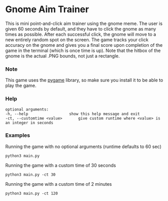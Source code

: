 # Gnome Aim Trainer
This is mini point-and-click aim trainer using the gnome meme. The user is given 60 seconds by default, and they have to click the gnome as many times as possible. After each successful click, the gnome will move to a new entirely random spot on the screen. The game tracks your click accuracy on the gnome and gives you a final score upon completion of the game in the terminal (which is once time is up). Note that the hitbox of the gnome is the actual .PNG bounds, not just a rectangle.

### Note
This game uses the [pygame](https://www.pygame.org/docs/) library, so make sure you install it to be able to play the game.

### Help

    optional arguments:
    -h, --help			        show this help message and exit
    -ct, --customtime <value>		give custom runtime where <value> is an integer in seconds
### Examples
Running the game with no optional arguments (runtime defaults to 60 sec)

	python3 main.py

Running the game with a custom time of 30 seconds

    python3 main.py -ct 30

Running the game with a custom time of 2 minutes

    python3 main.py -ct 120
